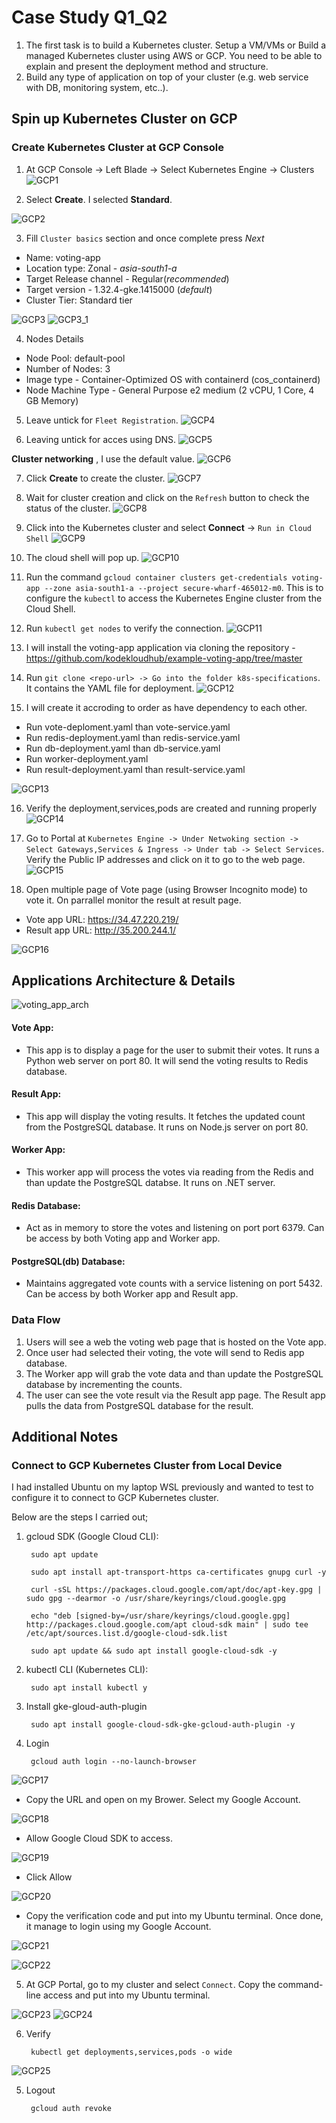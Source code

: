 # Case Study Q1_Q2
1. The first task is to build a Kubernetes cluster. Setup a VM/VMs or Build a managed
Kubernetes cluster using AWS or GCP. You need to be able to explain and present the
deployment method and structure.
2. Build any type of application on top of your cluster (e.g. web service with DB, monitoring
system, etc..).

## Spin up Kubernetes Cluster on GCP

### Create Kubernetes Cluster at GCP Console

1. At GCP Console -> Left Blade -> Select Kubernetes Engine -> Clusters
![GCP1](./image/GCP_1.jpg)

2. Select __Create__. I selected __Standard__.

![GCP2](./image/GCP_2.jpg)

3. Fill `Cluster basics` section and once complete press *Next*
- Name: voting-app
- Location type: Zonal - *asia-south1-a*
- Target Release channel - Regular(*recommended*)
- Target version - 1.32.4-gke.1415000 (*default*)
- Cluster Tier: Standard tier  

![GCP3](./image/GCP_3.jpg)
![GCP3_1](./image/GCP_3_1.jpg)

4. Nodes Details
- Node Pool: default-pool
- Number of Nodes: 3
- Image type - Container-Optimized OS with containerd (cos_containerd)
- Node Machine Type - General Purpose e2 medium (2 vCPU, 1 Core, 4 GB Memory)

5. Leave untick for `Fleet Registration`.
![GCP4](./image/GCP_4.jpg)

6. Leaving untick for acces using DNS.
![GCP5](./image/GCP_5.jpg)

__Cluster networking__ , I use the default value.
![GCP6](./image/GCP_6.jpg)

7. Click __Create__ to create the cluster.
![GCP7](./image/GCP_7.jpg)

8. Wait for cluster creation and click on the `Refresh` button to check the status of the cluster.
![GCP8](./image/GCP_8.jpg)

9. Click into the Kubernetes cluster and select __Connect__ -> `Run in Cloud Shell`
![GCP9](./image/GCP_9.jpg)

10. The cloud shell will pop up. 
![GCP10](./image/GCP_10.jpg)

11. Run the command `gcloud container clusters get-credentials voting-app --zone asia-south1-a --project secure-wharf-465012-m0`. This is to configure the `kubectl` to access the Kubernetes Engine cluster from the Cloud Shell.

12. Run `kubectl get nodes` to verify the connection.
![GCP11](./image/GCP_11.jpg)

13. I will install the voting-app application via cloning the repository - https://github.com/kodekloudhub/example-voting-app/tree/master

14. Run `git clone <repo-url> -> Go into the folder k8s-specifications`. It contains the YAML file for deployment.
![GCP12](./image/GCP_12.jpg)

15. I will create it accroding to order as have dependency to each other.
- Run vote-deploment.yaml than vote-service.yaml
- Run redis-deployment.yaml than redis-service.yaml
- Run db-deployment.yaml than db-service.yaml
- Run worker-deployment.yaml
- Run result-deployment.yaml than result-service.yaml

![GCP13](./image/GCP_13.jpg)

16. Verify the deployment,services,pods are created and running properly
![GCP14](./image/GCP_14.jpg)

17. Go to Portal at `Kubernetes Engine -> Under Netwoking section -> Select Gateways,Services & Ingress -> Under tab -> Select Services`. Verify the Public IP addresses and click on it to go to the web page.
![GCP15](./image/GCP_15.jpg)

18. Open multiple page of Vote page (using Browser Incognito mode) to vote it. On parrallel monitor the result at result page.

- Vote app URL: https://34.47.220.219/  
- Result app URL: http://35.200.244.1/  

![GCP16](./image/GCP_16.jpg)

## Applications Architecture & Details

![voting_app_arch](./image/voting-app.jpg)

#### Vote App:
- This app is to display a page for the user to submit their votes. It runs a Python web server on port 80. It will send the voting results to Redis database.

#### Result App:
- This app will display the voting results. It fetches the updated count from the PostgreSQL database. It runs on Node.js server on port 80.

#### Worker App:
- This worker app will process the votes via reading from the Redis and than update the PostgreSQL databse. It runs on .NET server.

#### Redis Database:
- Act as in memory to store the votes and listening on port port 6379. Can be access by both Voting app and Worker app.

#### PostgreSQL(db) Database:
- Maintains aggregated vote counts with a service listening on port 5432. Can be access by both Worker app and Result app.

### Data Flow
1. Users will see a web the voting web page that is hosted on the Vote app.
2. Once user had selected their voting, the vote will send to Redis app database.
3. The Worker app will grab the vote data and than update the PostgreSQL database by incrementing the counts.
4. The user can see the vote result via the Result app page. The Result app pulls the data from PostgreSQL database for the result.

## Additional Notes

### Connect to GCP Kubernetes Cluster from Local Device

I had installed Ubuntu on my laptop WSL previously and wanted to test to configure it to connect to GCP Kubernetes cluster.

Below are the steps I carried out; 

1. gcloud SDK (Google Cloud CLI):

        sudo apt update

        sudo apt install apt-transport-https ca-certificates gnupg curl -y

        curl -sSL https://packages.cloud.google.com/apt/doc/apt-key.gpg | sudo gpg --dearmor -o /usr/share/keyrings/cloud.google.gpg

        echo "deb [signed-by=/usr/share/keyrings/cloud.google.gpg] http://packages.cloud.google.com/apt cloud-sdk main" | sudo tee /etc/apt/sources.list.d/google-cloud-sdk.list

        sudo apt update && sudo apt install google-cloud-sdk -y

2. kubectl CLI (Kubernetes CLI): 

        sudo apt install kubectl y

3. Install gke-gloud-auth-plugin

        sudo apt install google-cloud-sdk-gke-gcloud-auth-plugin -y

4. Login

        gcloud auth login --no-launch-browser

![GCP17](./image/GCP_17.jpg)

- Copy the URL and open on my Brower. Select my Google Account.

![GCP18](./image/GCP_18.jpg)

- Allow Google Cloud SDK to access.

![GCP19](./image/GCP_19.jpg)

- Click Allow

![GCP20](./image/GCP_20.jpg)

- Copy the verification code and put into my Ubuntu terminal. Once done, it manage to login using my Google Account.

![GCP21](./image/GCP_21.jpg)

![GCP22](./image/GCP_22.jpg)

5. At GCP Portal, go to my cluster and select `Connect`. Copy the command-line access and put into my Ubuntu terminal. 

![GCP23](./image/GCP_23.jpg)
![GCP24](./image/GCP_24.jpg)

6. Verify

        kubectl get deployments,services,pods -o wide

![GCP25](./image/GCP_25.jpg)


5. Logout

        gcloud auth revoke

